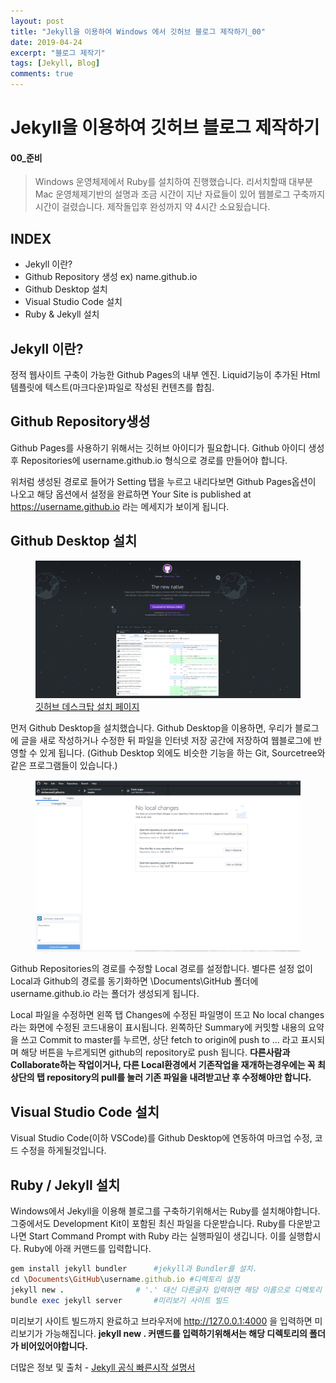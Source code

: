 ```yaml
---
layout: post
title: "Jekyll을 이용하여 Windows 에서 깃허브 블로그 제작하기_00"
date: 2019-04-24
excerpt: "블로그 제작기"
tags: [Jekyll, Blog]
comments: true
---
```

# Jekyll을 이용하여 깃허브 블로그 제작하기
#### 00_준비
> Windows 운영체제에서 Ruby를 설치하여 진행했습니다. 리서치할때 대부분 Mac 운영체제기반의 설명과 조금 시간이 지난 자료들이 있어 웹블로그 구축까지 시간이 걸렸습니다. 제작돌입후 완성까지 약 4시간 소요됬습니다. 

## INDEX
* Jekyll 이란?
* Github Repository 생성 ex) name.github.io
* Github Desktop 설치
* Visual Studio Code 설치
* Ruby & Jekyll 설치

## Jekyll 이란?
정적 웹사이트 구축이 가능한 Github Pages의 내부 엔진.
Liquid기능이 추가된 Html 템플릿에 텍스트(마크다운)파일로 작성된 컨텐츠를 합침.

## Github Repository생성

Github Pages를 사용하기 위해서는 깃허브 아이디가 필요합니다. Github 아이디 생성 후 Repositories에 
username.github.io 형식으로 경로를 만들어야 합니다.

위처럼 생성된 경로로 들어가 Setting 탭을 누르고 내리다보면 Github Pages옵션이 나오고 해당 옵션에서 설정을 완료하면 Your Site is published at https://username.github.io 라는 메세지가 보이게 됩니다. 

## Github Desktop 설치

<figure>
	<a href="https://desktop.github.com/"><img src="/images/jekyll0.png"></a>
	<figcaption><a href="http://www.flickr.com/photos/80901381@N04/7758832526/" title="Morning Fog Emerging From Trees by A Guy Taking Pictures, on Flickr">깃허브 데스크탑 설치 페이지</a></figcaption>
</figure>

먼저 Github Desktop을 설치했습니다. Github Desktop을 이용하면, 우리가 블로그에 글을 새로 작성하거나 수정한 뒤 파일을 인터넷 저장 공간에 저장하여 웹블로그에 반영할 수 있게 됩니다.
(Github Desktop 외에도 비슷한 기능을 하는 Git, Sourcetree와 같은 프로그램들이 있습니다.)

<figure>
	<img src="/assets/img/postimgs/jekyll1.png">
</figure>
Github Repositories의 경로를 수정할 Local 경로를 설정합니다. 별다른 설정 없이 Local과 Github의 경로를 동기화하면 \Documents\GitHub 폴더에 username.github.io 라는 폴더가 생성되게 됩니다.

Local 파일을 수정하면 왼쪽 탭 Changes에 수정된 파일명이 뜨고 No local changes라는 화면에 수정된 코드내용이 표시됩니다. 왼쪽하단 Summary에 커밋할 내용의 요약을 쓰고 Commit to master를 누르면, 상단 fetch to origin에 push to ... 라고 표시되며 해당 버튼을 누르게되면 github의 repository로 push 됩니다.
**다른사람과 Collaborate하는 작업이거나, 다른 Local환경에서 기존작업을 재개하는경우에는 꼭 최상단의 탭 repository의 pull를 눌러 기존 파일을 내려받고난 후 수정해야만 합니다.**

## Visual Studio Code 설치
Visual Studio Code(이하 VSCode)를 Github Desktop에 연동하여 마크업 수정, 코드 수정을 하게될것입니다. 

## Ruby / Jekyll 설치

Windows에서 Jekyll을 이용해 블로그를 구축하기위해서는 Ruby를 설치해야합니다. 그중에서도 Development Kit이 포함된 최신 파일을 다운받습니다.
Ruby를 다운받고나면 Start Command Prompt with Ruby 라는 실행파일이 생깁니다. 이를 실행합시다.
Ruby에 아래 커맨드를 입력합니다.

~~~ruby
gem install jekyll bundler		#jekyll과 Bundler를 설치.
cd \Documents\GitHub\username.github.io #디렉토리 설정
jekyll new . 				# '.' 대신 다른글자 입력하면 해당 이름으로 디렉토리 생성.
bundle exec jekyll server 		#미리보기 사이트 빌드
~~~

미리보기 사이트 빌드까지 완료하고 브라우저에 http://127.0.0.1:4000 을 입력하면 미리보기가 가능해집니다.
**jekyll new . 커맨드를 입력하기위해서는 해당 디렉토리의 폴더가 비어있어야합니다.**

더많은 정보 및 출처 - <a href="https://jekyllrb-ko.github.io/docs/quickstart/">Jekyll 공식 빠른시작 설명서</a>
